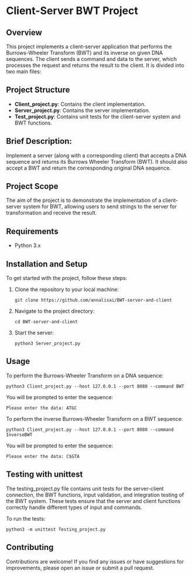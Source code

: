 # Client-Server BWT Project

## Overview

This project implements a client-server application that performs the Burrows-Wheeler Transform (BWT) and its inverse on given DNA sequences. The client sends a command and data to the server, which processes the request and returns the result to the client. It is divided into two main files:

## Project Structure

- **Client_project.py**: Contains the client implementation.
- **Server_project.py**: Contains the server implementation.
- **Test_project.py**: Contains unit tests for the client-server system and BWT functions.

## Brief Description: 
Implement a server (along with a corresponding client) that accepts a DNA sequence and returns its Burrows Wheeler Transform (BWT). It should also accept a BWT and return the corresponding original DNA sequence.

## Project Scope
The aim of the project is to demonstrate the implementation of a client-server system for BWT, allowing users to send strings to the server for transformation and receive the result.

## Requirements

- Python 3.x

## Installation and Setup
To get started with the project, follow these steps:

1. Clone the repository to your local machine:
   ```
   git clone https://github.com/annalisai/BWT-server-and-client
   ```

2. Navigate to the project directory:
   ```
   cd BWT-server-and-client
   ```

3. Start the server:
   ```
   python3 Server_project.py
   ```

## Usage

To perform the Burrows-Wheeler Transform on a DNA sequence:
```
python3 Client_project.py --host 127.0.0.1 --port 8080 --command BWT
```
You will be prompted to enter the sequence: 
```
Please enter the data: ATGC
```

To perform the inverse Burrows-Wheeler Transform on a BWT sequence:
```
python3 Client_project.py --host 127.0.0.1 --port 8080 --command InverseBWT
```
You will be prompted to enter the sequence: 
```
Please enter the data: C$GTA
```

## Testing with unittest

The testing_project.py file contains unit tests for the server-client connection, the BWT functions, input validation, and integration testing of the BWT system. These tests ensure that the server and client functions correctly handle different types of input and commands.

To run the tests:
```
python3 -m unittest Testing_project.py
```

## Contributing

Contributions are welcome! If you find any issues or have suggestions for improvements, please open an issue or submit a pull request.
